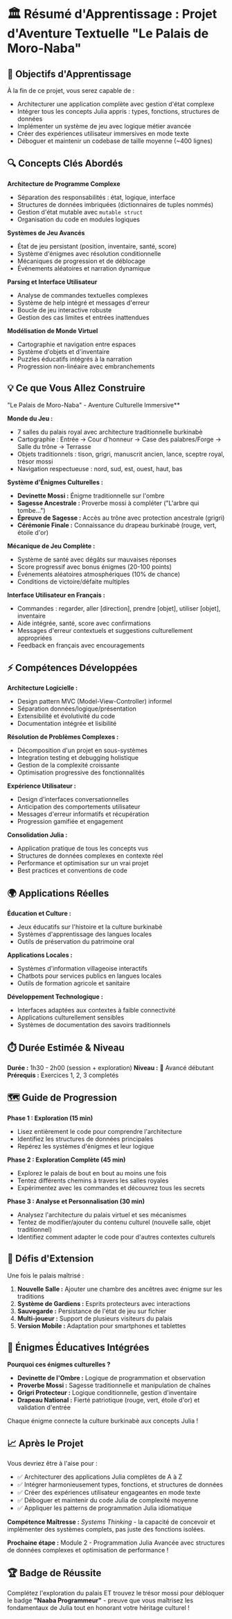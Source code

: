 # 🏛️ Résumé d'Apprentissage : Projet d'Aventure Textuelle "Le Palais de Moro-Naba"

## 🎯 Objectifs d'Apprentissage

À la fin de ce projet, vous serez capable de :
- Architecturer une application complète avec gestion d'état complexe
- Intégrer tous les concepts Julia appris : types, fonctions, structures de données
- Implémenter un système de jeu avec logique métier avancée
- Créer des expériences utilisateur immersives en mode texte
- Déboguer et maintenir un codebase de taille moyenne (~400 lignes)

## 🔍 Concepts Clés Abordés

**Architecture de Programme Complexe**
- Séparation des responsabilités : état, logique, interface
- Structures de données imbriquées (dictionnaires de tuples nommés)
- Gestion d'état mutable avec `mutable struct`
- Organisation du code en modules logiques

**Systèmes de Jeu Avancés**
- État de jeu persistant (position, inventaire, santé, score)
- Système d'énigmes avec résolution conditionnelle
- Mécaniques de progression et de déblocage
- Événements aléatoires et narration dynamique

**Parsing et Interface Utilisateur**
- Analyse de commandes textuelles complexes
- Système de help intégré et messages d'erreur
- Boucle de jeu interactive robuste
- Gestion des cas limites et entrées inattendues

**Modélisation de Monde Virtuel**
- Cartographie et navigation entre espaces
- Système d'objets et d'inventaire
- Puzzles éducatifs intégrés à la narration
- Progression non-linéaire avec embranchements

## 💡 Ce que Vous Allez Construire

"Le Palais de Moro-Naba" - Aventure Culturelle Immersive**

**Monde du Jeu :**
- 7 salles du palais royal avec architecture traditionnelle burkinabè
- Cartographie : Entrée → Cour d'honneur → Case des palabres/Forge → Salle du trône → Terrasse
- Objets traditionnels : tison, grigri, manuscrit ancien, lance, sceptre royal, trésor mossi
- Navigation respectueuse : nord, sud, est, ouest, haut, bas

**Système d'Énigmes Culturelles :**
- **Devinette Mossi :** Énigme traditionnelle sur l'ombre
- **Sagesse Ancestrale :** Proverbe mossi à compléter ("L'arbre qui tombe...")
- **Épreuve de Sagesse :** Accès au trône avec protection ancestrale (grigri)
- **Cérémonie Finale :** Connaissance du drapeau burkinabè (rouge, vert, étoile d'or)

**Mécanique de Jeu Complète :**
- Système de santé avec dégâts sur mauvaises réponses
- Score progressif avec bonus énigmes (20-100 points)
- Événements aléatoires atmosphériques (10% de chance)
- Conditions de victoire/défaite multiples

**Interface Utilisateur en Français :**
- Commandes : regarder, aller [direction], prendre [objet], utiliser [objet], inventaire
- Aide intégrée, santé, score avec confirmations
- Messages d'erreur contextuels et suggestions culturellement appropriées
- Feedback en français avec encouragements

## ⚡ Compétences Développées

**Architecture Logicielle :**
- Design pattern MVC (Model-View-Controller) informel
- Séparation données/logique/présentation
- Extensibilité et évolutivité du code
- Documentation intégrée et lisibilité

**Résolution de Problèmes Complexes :**
- Décomposition d'un projet en sous-systèmes
- Integration testing et debugging holistique
- Gestion de la complexité croissante
- Optimisation progressive des fonctionnalités

**Expérience Utilisateur :**
- Design d'interfaces conversationnelles
- Anticipation des comportements utilisateur
- Messages d'erreur informatifs et récupération
- Progression gamifiée et engagement

**Consolidation Julia :**
- Application pratique de tous les concepts vus
- Structures de données complexes en contexte réel
- Performance et optimisation sur un vrai projet
- Best practices et conventions de code

## 🌍 Applications Réelles

**Éducation et Culture :**
- Jeux éducatifs sur l'histoire et la culture burkinabè
- Systèmes d'apprentissage des langues locales
- Outils de préservation du patrimoine oral

**Applications Locales :**
- Systèmes d'information villageoise interactifs
- Chatbots pour services publics en langues locales
- Outils de formation agricole et sanitaire

**Développement Technologique :**
- Interfaces adaptées aux contextes à faible connectivité
- Applications culturellement sensibles
- Systèmes de documentation des savoirs traditionnels

## ⏱️ Durée Estimée & Niveau

**Durée :** 1h30 - 2h00 (session + exploration)
**Niveau :** 🔴 Avancé débutant
**Prérequis :** Exercices 1, 2, 3 completés

## 🗺️ Guide de Progression

**Phase 1 : Exploration (15 min)**
- Lisez entièrement le code pour comprendre l'architecture
- Identifiez les structures de données principales
- Repérez les systèmes d'énigmes et leur logique

**Phase 2 : Exploration Complète (45 min)**
- Explorez le palais de bout en bout au moins une fois
- Tentez différents chemins à travers les salles royales
- Expérimentez avec les commandes et découvrez tous les secrets

**Phase 3 : Analyse et Personnalisation (30 min)**
- Analysez l'architecture du palais virtuel et ses mécanismes
- Tentez de modifier/ajouter du contenu culturel (nouvelle salle, objet traditionnel)
- Identifiez comment adapter le code pour d'autres contextes culturels

## 🎯 Défis d'Extension

Une fois le palais maîtrisé :
1. **Nouvelle Salle :** Ajouter une chambre des ancêtres avec énigme sur les traditions
2. **Système de Gardiens :** Esprits protecteurs avec interactions
3. **Sauvegarde :** Persistance de l'état de jeu sur fichier
4. **Multi-joueur :** Support de plusieurs visiteurs du palais
5. **Version Mobile :** Adaptation pour smartphones et tablettes

## 🧩 Énigmes Éducatives Intégrées

**Pourquoi ces énigmes culturelles ?**
- **Devinette de l'Ombre :** Logique de programmation et observation
- **Proverbe Mossi :** Sagesse traditionnelle et manipulation de chaînes
- **Grigri Protecteur :** Logique conditionnelle, gestion d'inventaire
- **Drapeau National :** Fierté patriotique (rouge, vert, étoile d'or) et validation d'entrée

Chaque énigme connecte la culture burkinabè aux concepts Julia !

## 📈 Après le Projet

Vous devriez être à l'aise pour :
- ✅ Architecturer des applications Julia complètes de A à Z
- ✅ Intégrer harmonieusement types, fonctions, et structures de données
- ✅ Créer des expériences utilisateur engageantes en mode texte
- ✅ Déboguer et maintenir du code Julia de complexité moyenne
- ✅ Appliquer les patterns de programmation Julia idiomatique

**Compétence Maîtresse :** *Systems Thinking* - la capacité de concevoir et implémenter des systèmes complets, pas juste des fonctions isolées.

**Prochaine étape :** Module 2 - Programmation Julia Avancée avec structures de données complexes et optimisation de performance !

## 🏆 Badge de Réussite

Complétez l'exploration du palais ET trouvez le trésor mossi pour débloquer le badge **"Naaba Programmeur"** - preuve que vous maîtrisez les fondamentaux de Julia tout en honorant votre héritage culturel !
